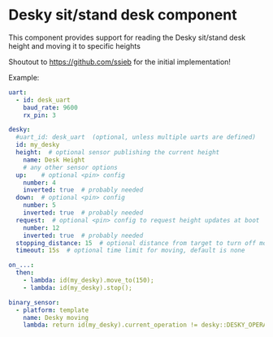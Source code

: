 # Desky sit/stand desk component

This component provides support for reading the Desky sit/stand desk height and moving it to specific heights

Shoutout to https://github.com/ssieb for the initial implementation!

Example:
```yaml
uart:
  - id: desk_uart
    baud_rate: 9600
    rx_pin: 3

desky:
  #uart_id: desk_uart  (optional, unless multiple uarts are defined)
  id: my_desky
  height:  # optional sensor publishing the current height
    name: Desk Height
    # any other sensor options
  up:    # optional <pin> config
    number: 4
    inverted: true  # probably needed
  down:  # optional <pin> config
    number: 5
    inverted: true  # probably needed
  request:  # optional <pin> config to request height updates at boot
    number: 12
    inverted: true  # probably needed
  stopping_distance: 15  # optional distance from target to turn off moving, default 15
  timeout: 15s  # optional time limit for moving, default is none

on_...:
  then:
    - lambda: id(my_desky).move_to(150);
    - lambda: id(my_desky).stop();

binary_sensor:
  - platform: template
    name: Desky moving
    lambda: return id(my_desky).current_operation != desky::DESKY_OPERATION_IDLE;
```
